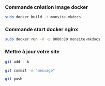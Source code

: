 
### Commande création image docker 
 
~~~bash
sudo docker build -t monsite-mkdocs .
~~~

### Commande start docker nginx

~~~bash
sudo docker run -d -p 8080:80 monsite-mkdocs
~~~

### Mettre à jour votre site

~~~bash
git add - A 
~~~

~~~bash
git commit -m "message"
~~~

~~~bash 
git push 
~~~